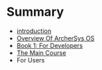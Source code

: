 # Summary

* [introduction](README.md)
* [Overview Of ArcherSys OS](overview_of_archersys_os.md)
* [Book 1: For Developers](developer/README.md)
* [The Main Course](the_main_course.md)
* For Users

